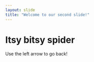 ```yaml
---
layout: slide
title: "Welcome to our second slide!"
---
```

# Itsy bitsy spider
Use the left arrow to go back!
